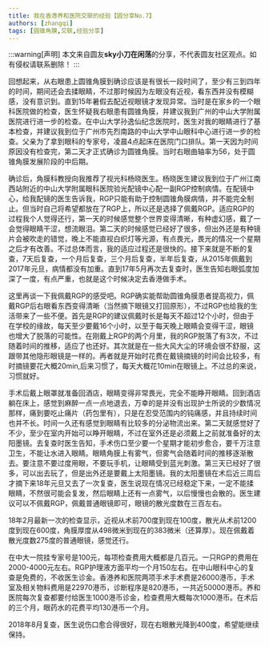 ```yaml
---
title: 我在香港养和医院交联的经验【圆分享No.7】
authors: [zhangqi]
tags: [圆锥角膜,交联,经验分享]
---
```


:::warning[声明]
本文来自圆友**sky小刀在闲荡**的分享，不代表圆友社区观点。如有侵权请联系删除！
:::

回想起来，从右眼患上圆锥角膜到确诊应该是有很长一段时间了，至少有三到四年的时间，期间还会去揉眼睛，不过那时候因为左眼没有近视，看东西并没有模糊感，没有意识到。直到15年暑假去配近视眼镜才发现异常。当时是在家乡的一个眼科医院做的检查，医生怀疑我右眼患有圆锥角膜，并建议我到广州的中山大学附属医院进行进一步的检查。在中山大学孙逸仙纪念医院时，医生对我的眼睛进行了基本检查，并建议我到位于广州市先烈南路的中山大学中山眼科中心进行进一步的检查。父亲为了拿到眼科的专家号，凌晨4点起床在医院门口排队。第一天因为时间原因没有检查完，第二天才正式确诊为圆锥角膜。当时右眼曲轴率为56，处于圆锥角膜发展阶段的中后期。

确诊后，角膜科教授向我推荐了视光科杨晓医生。杨晓医生建议我到位于广州江南西站附近的中山大学附属眼科医院验光配镜中心配一副RGP控制病情。在配镜中心，给我配镜的医生告诉我，RGP只能有助于控制圆锥角膜病情，并不能完全制止。但当时自己将希望都放在了RGP上，所以还是选择了佩戴RGP。适应RGP的过程我个人觉得还行，第一天的时候感觉整个世界变得清晰，有种虚幻感，戴了一会觉得眼睛干涩，想流眼泪。第二天的时候感觉已经好了很多，但出外还是有种镜片会被吹走的错觉，晚上不能直视白织灯等光源，有点畏光，畏光的情况一个星期之后才有改善。不过总体而言，我的适应过程还是很快的。接下来就是不断的复查，7天后复查，一个月后复查，三个月后复查，半年后复查，从2015年佩戴到2017年元旦，病情都没有加重。直到17年5月再次去复查时，医生告知右眼弧度加深了一度，有点严重，也就是这个时候决定去香港做手术。

这里再谈一下我佩戴RGP的感受吧。RGP确实能帮助圆锥角膜患者提高视力，佩戴RGP后右眼看东西变得清晰（当然摘下眼镜又打回原形），不过RGP也给我的生活带来了一些不便。首先是RGP的建议佩戴时长是每天不超过12个小时，但由于在学校的缘故，每天至少要戴16个小时，以至于每天晚上眼睛会变得干涩，眼镜也增大了脱落的可能性。在刚戴上RGP的两个月里，我的RGP脱落了有3次，不过随着时间的推移，适应了也还好。其次就是在一些大风大尘的环境会很不舒服，这跟带其他隐形眼镜是一样的。再者就是开始时花费在戴镜摘镜的时间会比较多，有时摘镜要花大概20min,后来习惯了，每天大概花10min在眼镜上。不过总的来说，习惯就好。

手术后戴上眼罩就准备回酒店，眼睛变得非常畏光，完全不能睁开眼睛。回到酒店躺在床上，感觉到麻醉一点一点地退去，万幸的是并没有出现护士所说的少数情况那样，痛到要吃止痛片（药包里有），只是在忍受范围内的钝痛感，并且持续时间也并不长。时间一久还有感觉到眼睛有比较多的分泌物流出来。第二天就感觉好了不少，至少在室内开始可以睁开眼睛，不过在室外还是必须戴上之前就准备好的太阳墨镜。去复查时医生告知，手术伤口至少要一个星期才能初步愈合，要千万注意卫生，不能让水进入眼睛。眼睛角膜上有雾气，但雾气会随着时间的推移逐渐散去。要注意不要过度用眼，不要玩手机，让眼睛受到蓝光刺激。第三天已经好了很多，可以出去玩了，但是出外还是要戴上太阳墨镜。我的太阳墨镜在术后近三周后才摘下来18年元旦又去了一次复查，医生说现在情况已经稳定下来，一定不能揉眼睛，不然很可能会复发，然后眼睛上还有一点雾气，以后慢慢也会散的。医生建议可以不佩戴RGP，佩戴普通眼镜即可，眼镜的散光度数在三百左右。

18年2月最新一次的检查显示，近视从术前700度到现在100度，散光从术前1200度到现在600度，角膜厚度从498微米到现在的383微米（还算厚）。现在佩戴着散光度数275度的普通眼镜，感觉还行。

在中大一院挂专家号是100元，每项检查费用大概都是几百元。一只RGP的费用在2000-4000元左右。RGP护理液方面平均一个月150左右。在中山眼科中心的复查是免费的，不收医生诊金。香港养和医院两项手术手术费是26000港币，手术室及相关物料费用是22970港币，诊断程序是820港币，一共近50000港币。养和医院每次复查都要付给医生1000港币诊金，检查费用大概每次1000港币。在术后的三个月，眼药水的花费平均130港币一个月。

2018年8月复查，医生说伤口愈合得很好，现在右眼散光降到400度，希望能继续保持。

